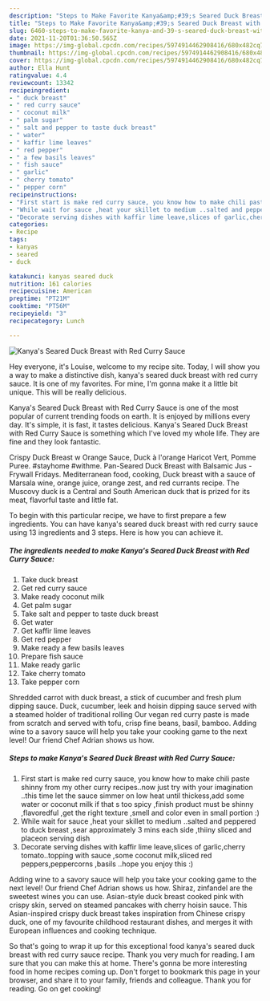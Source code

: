 ```yaml
---
description: "Steps to Make Favorite Kanya&amp;#39;s Seared Duck Breast with Red Curry Sauce"
title: "Steps to Make Favorite Kanya&amp;#39;s Seared Duck Breast with Red Curry Sauce"
slug: 6460-steps-to-make-favorite-kanya-and-39-s-seared-duck-breast-with-red-curry-sauce
date: 2021-11-20T01:36:50.565Z
image: https://img-global.cpcdn.com/recipes/5974914462908416/680x482cq70/kanyas-seared-duck-breast-with-red-curry-sauce-recipe-main-photo.jpg
thumbnail: https://img-global.cpcdn.com/recipes/5974914462908416/680x482cq70/kanyas-seared-duck-breast-with-red-curry-sauce-recipe-main-photo.jpg
cover: https://img-global.cpcdn.com/recipes/5974914462908416/680x482cq70/kanyas-seared-duck-breast-with-red-curry-sauce-recipe-main-photo.jpg
author: Ella Hunt
ratingvalue: 4.4
reviewcount: 13342
recipeingredient:
- " duck breast"
- " red curry sauce"
- " coconut milk"
- " palm sugar"
- " salt and pepper to taste duck breast"
- " water"
- " kaffir lime leaves"
- " red pepper"
- " a few basils leaves"
- " fish sauce"
- " garlic"
- " cherry tomato"
- " pepper corn"
recipeinstructions:
- "First start is make red curry sauce, you know how to make chili paste shinny from my other curry recipes..now just try with your imagination ..this time let the sauce simmer on low heat until thickess,add some water or coconut milk if that s too spicy ,finish product must be shinny ,flavoredful ,get the right texture ,smell and color even in small portion :)"
- "While wait for sauce ,heat your skillet to medium ..salted and peppered to duck breast ,sear approximately 3 mins each side ,thiiny sliced and placeon serving dish"
- "Decorate serving dishes with kaffir lime leave,slices of garlic,cherry tomato..topping with sauce ,some coconut milk,sliced red peppers,peppercorns ,basils ..hope you enjoy this :)"
categories:
- Recipe
tags:
- kanyas
- seared
- duck

katakunci: kanyas seared duck 
nutrition: 161 calories
recipecuisine: American
preptime: "PT21M"
cooktime: "PT56M"
recipeyield: "3"
recipecategory: Lunch

---
```



![Kanya&#39;s Seared Duck Breast with Red Curry Sauce](https://img-global.cpcdn.com/recipes/5974914462908416/680x482cq70/kanyas-seared-duck-breast-with-red-curry-sauce-recipe-main-photo.jpg)

Hey everyone, it's Louise, welcome to my recipe site. Today, I will show you a way to make a distinctive dish, kanya&#39;s seared duck breast with red curry sauce. It is one of my favorites. For mine, I'm gonna make it a little bit unique. This will be really delicious.

Kanya&#39;s Seared Duck Breast with Red Curry Sauce is one of the most popular of current trending foods on earth. It is enjoyed by millions every day. It's simple, it is fast, it tastes delicious. Kanya&#39;s Seared Duck Breast with Red Curry Sauce is something which I've loved my whole life. They are fine and they look fantastic.

Crispy Duck Breast w Orange Sauce, Duck à l&#39;orange Haricot Vert, Pomme Puree. #stayhome #withme. Pan-Seared Duck Breast with Balsamic Jus - Frywall Fridays. Mediterranean food, cooking, Duck breast with a sauce of Marsala wine, orange juice, orange zest, and red currants recipe. The Muscovy duck is a Central and South American duck that is prized for its meat, flavorful taste and little fat.


To begin with this particular recipe, we have to first prepare a few ingredients. You can have kanya&#39;s seared duck breast with red curry sauce using 13 ingredients and 3 steps. Here is how you can achieve it.

<!--inarticleads1-->

##### The ingredients needed to make Kanya&#39;s Seared Duck Breast with Red Curry Sauce:

1. Take  duck breast
1. Get  red curry sauce
1. Make ready  coconut milk
1. Get  palm sugar
1. Take  salt and pepper to taste duck breast
1. Get  water
1. Get  kaffir lime leaves
1. Get  red pepper
1. Make ready  a few basils leaves
1. Prepare  fish sauce
1. Make ready  garlic
1. Take  cherry tomato
1. Take  pepper corn


Shredded carrot with duck breast, a stick of cucumber and fresh plum dipping sauce. Duck, cucumber, leek and hoisin dipping sauce served with a steamed holder of traditional rolling Our vegan red curry paste is made from scratch and served with tofu, crisp fine beans, basil, bamboo. Adding wine to a savory sauce will help you take your cooking game to the next level! Our friend Chef Adrian shows us how. 

<!--inarticleads2-->

##### Steps to make Kanya&#39;s Seared Duck Breast with Red Curry Sauce:

1. First start is make red curry sauce, you know how to make chili paste shinny from my other curry recipes..now just try with your imagination ..this time let the sauce simmer on low heat until thickess,add some water or coconut milk if that s too spicy ,finish product must be shinny ,flavoredful ,get the right texture ,smell and color even in small portion :)
1. While wait for sauce ,heat your skillet to medium ..salted and peppered to duck breast ,sear approximately 3 mins each side ,thiiny sliced and placeon serving dish
1. Decorate serving dishes with kaffir lime leave,slices of garlic,cherry tomato..topping with sauce ,some coconut milk,sliced red peppers,peppercorns ,basils ..hope you enjoy this :)


Adding wine to a savory sauce will help you take your cooking game to the next level! Our friend Chef Adrian shows us how. Shiraz, zinfandel are the sweetest wines you can use. Asian-style duck breast cooked pink with crispy skin, served on steamed pancakes with cherry hoisin sauce. This Asian-inspired crispy duck breast takes inspiration from Chinese crispy duck, one of my favourite childhood restaurant dishes, and merges it with European influences and cooking technique. 

So that's going to wrap it up for this exceptional food kanya&#39;s seared duck breast with red curry sauce recipe. Thank you very much for reading. I am sure that you can make this at home. There's gonna be more interesting food in home recipes coming up. Don't forget to bookmark this page in your browser, and share it to your family, friends and colleague. Thank you for reading. Go on get cooking!
